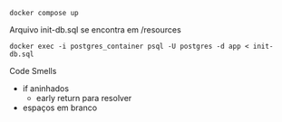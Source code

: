``` console
docker compose up
```

Arquivo init-db.sql se encontra em /resources
``` console
docker exec -i postgres_container psql -U postgres -d app < init-db.sql
```

Code Smells

- if aninhados
  - early return para resolver
- espaços em branco